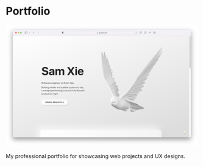 # Portfolio

<img src="./public/softportfolio/screenshot.png" />

My professional portfolio for showcasing web projects and UX designs.

